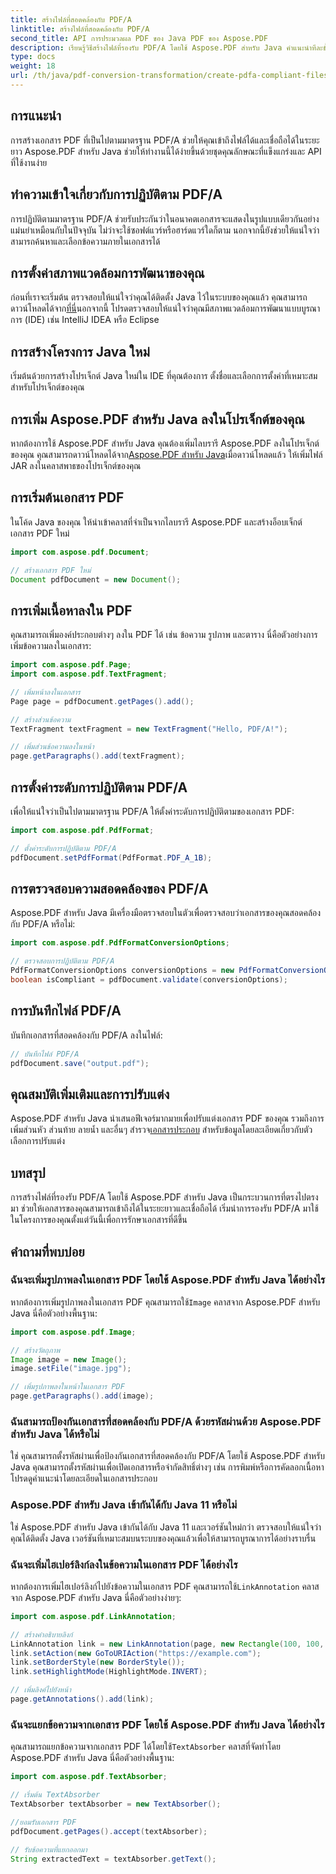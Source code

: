 ```yaml
---
title: สร้างไฟล์ที่สอดคล้องกับ PDF/A
linktitle: สร้างไฟล์ที่สอดคล้องกับ PDF/A
second_title: API การประมวลผล PDF ของ Java PDF ของ Aspose.PDF
description: เรียนรู้วิธีสร้างไฟล์ที่รองรับ PDF/A โดยใช้ Aspose.PDF สำหรับ Java คำแนะนำทีละขั้นตอนพร้อมตัวอย่างโค้ดสำหรับ PDF มาตรฐานอุตสาหกรรม
type: docs
weight: 18
url: /th/java/pdf-conversion-transformation/create-pdfa-compliant-files/
---
```


## การแนะนำ

การสร้างเอกสาร PDF ที่เป็นไปตามมาตรฐาน PDF/A ช่วยให้คุณเข้าถึงไฟล์ได้และเชื่อถือได้ในระยะยาว Aspose.PDF สำหรับ Java ช่วยให้ทำงานนี้ได้ง่ายขึ้นด้วยชุดคุณลักษณะที่แข็งแกร่งและ API ที่ใช้งานง่าย

## ทำความเข้าใจเกี่ยวกับการปฏิบัติตาม PDF/A

การปฏิบัติตามมาตรฐาน PDF/A ช่วยรับประกันว่าในอนาคตเอกสารจะแสดงในรูปแบบเดียวกันอย่างแม่นยำเหมือนกับในปัจจุบัน ไม่ว่าจะใช้ซอฟต์แวร์หรือฮาร์ดแวร์ใดก็ตาม นอกจากนี้ยังช่วยให้แน่ใจว่าสามารถค้นหาและเลือกข้อความภายในเอกสารได้

## การตั้งค่าสภาพแวดล้อมการพัฒนาของคุณ

 ก่อนที่เราจะเริ่มต้น ตรวจสอบให้แน่ใจว่าคุณได้ติดตั้ง Java ไว้ในระบบของคุณแล้ว คุณสามารถดาวน์โหลดได้จาก[ที่นี่](https://www.java.com/download/)นอกจากนี้ โปรดตรวจสอบให้แน่ใจว่าคุณมีสภาพแวดล้อมการพัฒนาแบบบูรณาการ (IDE) เช่น IntelliJ IDEA หรือ Eclipse

## การสร้างโครงการ Java ใหม่

เริ่มต้นด้วยการสร้างโปรเจ็กต์ Java ใหม่ใน IDE ที่คุณต้องการ ตั้งชื่อและเลือกการตั้งค่าที่เหมาะสมสำหรับโปรเจ็กต์ของคุณ

## การเพิ่ม Aspose.PDF สำหรับ Java ลงในโปรเจ็กต์ของคุณ

 หากต้องการใช้ Aspose.PDF สำหรับ Java คุณต้องเพิ่มไลบรารี Aspose.PDF ลงในโปรเจ็กต์ของคุณ คุณสามารถดาวน์โหลดได้จาก[Aspose.PDF สำหรับ Java](https://releases.aspose.com/pdf/java/)เมื่อดาวน์โหลดแล้ว ให้เพิ่มไฟล์ JAR ลงในคลาสพาธของโปรเจ็กต์ของคุณ

## การเริ่มต้นเอกสาร PDF

ในโค้ด Java ของคุณ ให้นำเข้าคลาสที่จำเป็นจากไลบรารี Aspose.PDF และสร้างอ็อบเจ็กต์เอกสาร PDF ใหม่

```java
import com.aspose.pdf.Document;

// สร้างเอกสาร PDF ใหม่
Document pdfDocument = new Document();
```

## การเพิ่มเนื้อหาลงใน PDF

คุณสามารถเพิ่มองค์ประกอบต่างๆ ลงใน PDF ได้ เช่น ข้อความ รูปภาพ และตาราง นี่คือตัวอย่างการเพิ่มข้อความลงในเอกสาร:

```java
import com.aspose.pdf.Page;
import com.aspose.pdf.TextFragment;

// เพิ่มหน้าลงในเอกสาร
Page page = pdfDocument.getPages().add();

// สร้างส่วนข้อความ
TextFragment textFragment = new TextFragment("Hello, PDF/A!");

// เพิ่มส่วนข้อความลงในหน้า
page.getParagraphs().add(textFragment);
```

## การตั้งค่าระดับการปฏิบัติตาม PDF/A

เพื่อให้แน่ใจว่าเป็นไปตามมาตรฐาน PDF/A ให้ตั้งค่าระดับการปฏิบัติตามของเอกสาร PDF:

```java
import com.aspose.pdf.PdfFormat;

// ตั้งค่าระดับการปฏิบัติตาม PDF/A
pdfDocument.setPdfFormat(PdfFormat.PDF_A_1B);
```

## การตรวจสอบความสอดคล้องของ PDF/A

Aspose.PDF สำหรับ Java มีเครื่องมือตรวจสอบในตัวเพื่อตรวจสอบว่าเอกสารของคุณสอดคล้องกับ PDF/A หรือไม่:

```java
import com.aspose.pdf.PdfFormatConversionOptions;

// ตรวจสอบการปฏิบัติตาม PDF/A
PdfFormatConversionOptions conversionOptions = new PdfFormatConversionOptions(PdfFormat.PDF_A_1B, new PdfFormatConversionOptions(), 1000);
boolean isCompliant = pdfDocument.validate(conversionOptions);
```

## การบันทึกไฟล์ PDF/A

บันทึกเอกสารที่สอดคล้องกับ PDF/A ลงในไฟล์:

```java
// บันทึกไฟล์ PDF/A
pdfDocument.save("output.pdf");
```

## คุณสมบัติเพิ่มเติมและการปรับแต่ง

Aspose.PDF สำหรับ Java นำเสนอฟีเจอร์มากมายเพื่อปรับแต่งเอกสาร PDF ของคุณ รวมถึงการเพิ่มส่วนหัว ส่วนท้าย ลายน้ำ และอื่นๆ สำรวจ[เอกสารประกอบ](https://reference.aspose.com/pdf/java/) สำหรับข้อมูลโดยละเอียดเกี่ยวกับตัวเลือกการปรับแต่ง

## บทสรุป

การสร้างไฟล์ที่รองรับ PDF/A โดยใช้ Aspose.PDF สำหรับ Java เป็นกระบวนการที่ตรงไปตรงมา ช่วยให้เอกสารของคุณสามารถเข้าถึงได้ในระยะยาวและเชื่อถือได้ เริ่มนำการรองรับ PDF/A มาใช้ในโครงการของคุณตั้งแต่วันนี้เพื่อการรักษาเอกสารที่ดีขึ้น

## คำถามที่พบบ่อย

### ฉันจะเพิ่มรูปภาพลงในเอกสาร PDF โดยใช้ Aspose.PDF สำหรับ Java ได้อย่างไร

 หากต้องการเพิ่มรูปภาพลงในเอกสาร PDF คุณสามารถใช้`Image` คลาสจาก Aspose.PDF สำหรับ Java นี่คือตัวอย่างพื้นฐาน:

```java
import com.aspose.pdf.Image;

// สร้างวัตถุภาพ
Image image = new Image();
image.setFile("image.jpg");

// เพิ่มรูปภาพลงในหน้าในเอกสาร PDF
page.getParagraphs().add(image);
```

### ฉันสามารถป้องกันเอกสารที่สอดคล้องกับ PDF/A ด้วยรหัสผ่านด้วย Aspose.PDF สำหรับ Java ได้หรือไม่

ใช่ คุณสามารถตั้งรหัสผ่านเพื่อป้องกันเอกสารที่สอดคล้องกับ PDF/A โดยใช้ Aspose.PDF สำหรับ Java คุณสามารถตั้งรหัสผ่านเพื่อเปิดเอกสารหรือจำกัดสิทธิ์ต่างๆ เช่น การพิมพ์หรือการคัดลอกเนื้อหา โปรดดูคำแนะนำโดยละเอียดในเอกสารประกอบ

### Aspose.PDF สำหรับ Java เข้ากันได้กับ Java 11 หรือไม่

ใช่ Aspose.PDF สำหรับ Java เข้ากันได้กับ Java 11 และเวอร์ชันใหม่กว่า ตรวจสอบให้แน่ใจว่าคุณได้ติดตั้ง Java เวอร์ชันที่เหมาะสมบนระบบของคุณแล้วเพื่อให้สามารถบูรณาการได้อย่างราบรื่น

### ฉันจะเพิ่มไฮเปอร์ลิงก์ลงในข้อความในเอกสาร PDF ได้อย่างไร

 หากต้องการเพิ่มไฮเปอร์ลิงก์ไปยังข้อความในเอกสาร PDF คุณสามารถใช้`LinkAnnotation` คลาสจาก Aspose.PDF สำหรับ Java นี่คือตัวอย่างง่ายๆ:

```java
import com.aspose.pdf.LinkAnnotation;

// สร้างคำอธิบายลิงก์
LinkAnnotation link = new LinkAnnotation(page, new Rectangle(100, 100, 200, 120));
link.setAction(new GoToURIAction("https://example.com");
link.setBorderStyle(new BorderStyle());
link.setHighlightMode(HighlightMode.INVERT);

// เพิ่มลิงค์ไปยังหน้า
page.getAnnotations().add(link);
```

### ฉันจะแยกข้อความจากเอกสาร PDF โดยใช้ Aspose.PDF สำหรับ Java ได้อย่างไร

 คุณสามารถแยกข้อความจากเอกสาร PDF ได้โดยใช้`TextAbsorber` คลาสที่จัดทำโดย Aspose.PDF สำหรับ Java นี่คือตัวอย่างพื้นฐาน:

```java
import com.aspose.pdf.TextAbsorber;

// เริ่มต้น TextAbsorber
TextAbsorber textAbsorber = new TextAbsorber();

//ยอมรับเอกสาร PDF
pdfDocument.getPages().accept(textAbsorber);

// รับข้อความที่แยกออกมา
String extractedText = textAbsorber.getText();
```